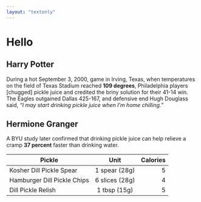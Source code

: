 ```yaml
---
layout: "textonly"
---
```


# Hello

## Harry Potter

During a hot September 3, 2000, game in Irving, Texas, when temperatures on the field of Texas Stadium reached **109 degrees**, Philadelphia players [chugged] pickle juice and credited the briny solution for their 41-14 win. The Eagles outgained Dallas 425-167, and defensive end Hugh Douglass said, _“I may start drinking pickle juice when I’m home chilling.”_

## Hermione Granger

A BYU study later confirmed that drinking pickle juice can help relieve a cramp **37 percent** faster than drinking water.

| Pickle | Unit | Calories |
| ------------- |:-------------:| -----:|
| Kosher Dill Pickle Spear | 1 spear (28g) | 5 |
| Hamburger Dill Pickle Chips | 6 slices (28g) | 4 |
| Dill Pickle Relish | 1 tbsp (15g) | 5 |
